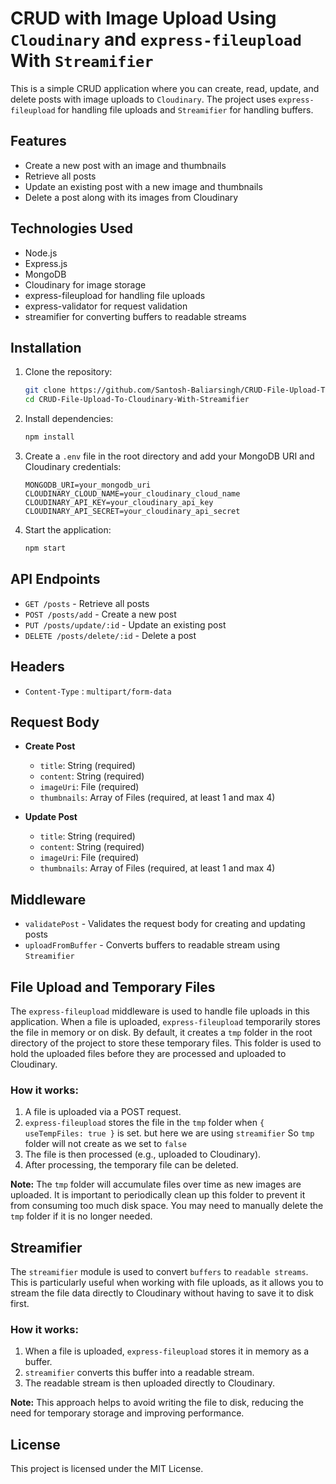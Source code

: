 # CRUD with Image Upload Using `Cloudinary` and `express-fileupload` With `Streamifier`

This is a simple CRUD application where you can create, read, update, and delete posts with image uploads to `Cloudinary`. The project uses `express-fileupload` for handling file uploads and `Streamifier` for handling buffers.

## Features

- Create a new post with an image and thumbnails
- Retrieve all posts
- Update an existing post with a new image and thumbnails
- Delete a post along with its images from Cloudinary

## Technologies Used

- Node.js
- Express.js
- MongoDB
- Cloudinary for image storage
- express-fileupload for handling file uploads
- express-validator for request validation
- streamifier for converting buffers to readable streams

## Installation

1. Clone the repository:
    ```sh
    git clone https://github.com/Santosh-Baliarsingh/CRUD-File-Upload-To-Cloudinary-With-Streamifier.git
    cd CRUD-File-Upload-To-Cloudinary-With-Streamifier
    ```

2. Install dependencies:
    ```sh
    npm install
    ```

3. Create a `.env` file in the root directory and add your MongoDB URI and Cloudinary credentials:
    ```env
    MONGODB_URI=your_mongodb_uri
    CLOUDINARY_CLOUD_NAME=your_cloudinary_cloud_name
    CLOUDINARY_API_KEY=your_cloudinary_api_key
    CLOUDINARY_API_SECRET=your_cloudinary_api_secret
    ```

4. Start the application:
    ```sh
    npm start
    ```

## API Endpoints

- `GET /posts` - Retrieve all posts
- `POST /posts/add` - Create a new post
- `PUT /posts/update/:id` - Update an existing post
- `DELETE /posts/delete/:id` - Delete a post

## Headers

- `Content-Type` : `multipart/form-data`

## Request Body

- **Create Post**
  - `title`: String (required)
  - `content`: String (required)
  - `imageUri`: File (required)
  - `thumbnails`: Array of Files (required, at least 1 and max 4)

- **Update Post**
  - `title`: String (required)
  - `content`: String (required)
  - `imageUri`: File (required)
  - `thumbnails`: Array of Files (required, at least 1 and max 4)

## Middleware

- `validatePost` - Validates the request body for creating and updating posts
- `uploadFromBuffer` - Converts buffers to readable stream using `Streamifier`

## File Upload and Temporary Files

The `express-fileupload` middleware is used to handle file uploads in this application. When a file is uploaded, `express-fileupload` temporarily stores the file in memory or on disk. By default, it creates a `tmp` folder in the root directory of the project to store these temporary files. This folder is used to hold the uploaded files before they are processed and uploaded to Cloudinary.

### How it works:
1. A file is uploaded via a POST request.
2. `express-fileupload` stores the file in the `tmp` folder when `{ useTempFiles: true }` is set. but here we are using `streamifier` So `tmp` folder will not create as we set to `false`
3. The file is then processed (e.g., uploaded to Cloudinary).
4. After processing, the temporary file can be deleted.

**Note:** The `tmp` folder will accumulate files over time as new images are uploaded. It is important to periodically clean up this folder to prevent it from consuming too much disk space. You may need to manually delete the `tmp` folder if it is no longer needed.

## Streamifier

The `streamifier` module is used to convert `buffers` to `readable streams`. This is particularly useful when working with file uploads, as it allows you to stream the file data directly to Cloudinary without having to save it to disk first.

### How it works:
1. When a file is uploaded, `express-fileupload` stores it in memory as a buffer.
2. `streamifier` converts this buffer into a readable stream.
3. The readable stream is then uploaded directly to Cloudinary.

**Note:** This approach helps to avoid writing the file to disk, reducing the need for temporary storage and improving performance.

## License

This project is licensed under the MIT License.

